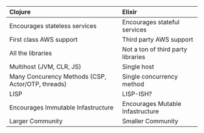 | Clojure                                           | Elixir                             |
|:--------------------------------------------------|:-----------------------------------|
| Encourages stateless services                     | Encourages stateful services       |
| First class AWS support                           | Third party AWS support            |
| All the libraries                                 | Not a ton of third party libraries |
| Multihost (JVM, CLR, JS)                          | Single host                        |
| Many Concurency Methods (CSP, Actor/OTP, threads) | Single concurrency method          |
| LISP                                              | LISP-ISH?                          |
| Encourages Immutable Infastructure                | Encourages Mutable Infastructure   |
| Larger Community                                  | Smaller Community                  |